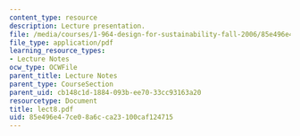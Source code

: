 ```yaml
---
content_type: resource
description: Lecture presentation.
file: /media/courses/1-964-design-for-sustainability-fall-2006/85e496e47ce08a6cca23100caf124715_lect8.pdf
file_type: application/pdf
learning_resource_types:
- Lecture Notes
ocw_type: OCWFile
parent_title: Lecture Notes
parent_type: CourseSection
parent_uid: cb148c1d-1884-093b-ee70-33cc93163a20
resourcetype: Document
title: lect8.pdf
uid: 85e496e4-7ce0-8a6c-ca23-100caf124715
---
```

